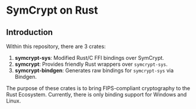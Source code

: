# SymCrypt on Rust

## Introduction

Within this repository, there are 3 crates:

1. **symcrypt-sys**: Modified Rust/C FFI bindings over SymCrypt.
2. **symcrypt**: Provides friendly Rust wrappers over `symcrypt-sys`.
3. **symcrypt-bindgen**: Generates raw bindings for `symcrypt-sys` via Bindgen.

The purpose of these crates is to bring FIPS-compliant cryptography to the Rust Ecosystem. Currently, there is only binding support for Windows and Linux.

